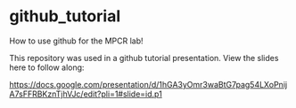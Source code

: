 # github_tutorial
How to use github for the MPCR lab!

This repository was used in a github tutorial presentation. View the slides here to follow along:

https://docs.google.com/presentation/d/1hGA3yOmr3waBtG7pag54LXoPnijA7sFFRBKznTjhVJc/edit?pli=1#slide=id.p1
